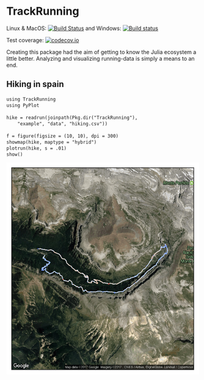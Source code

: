 # TrackRunning

Linux & MacOS:
[![Build Status](https://travis-ci.org/jrklasen/TrackRunning.jl.svg?branch=master)](https://travis-ci.org/jrklasen/TrackRunning.jl)
and Windows:
[![Build status](https://ci.appveyor.com/api/projects/status/4iqftaeavygayts2?svg=true)](https://ci.appveyor.com/project/jrklasen/trackrunning-jl)

Test coverage:
[![codecov.io](http://codecov.io/github/jrklasen/TrackRunning.jl/coverage.svg?branch=master)](http://codecov.io/github/jrklasen/TrackRunning.jl?branch=master)

Creating this package had the aim of getting to know the Julia ecosystem a little better.
Analyzing and visualizing running-data is simply a means to an end.

## Hiking in spain
```{julia}
using TrackRunning
using PyPlot

hike = readrun(joinpath(Pkg.dir("TrackRunning"),
    "example", "data", "hiking.csv"))

f = figure(figsize = (10, 10), dpi = 300)
showmap(hike, maptype = "hybrid")
plotrun(hike, s = .01)
show()

```

![alt text](https://github.com/jrklasen/TrackRunning.jl/blob/dev/example/plot/hiking.png)
